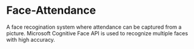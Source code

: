 # Face-Attendance
   A face recogination system where attendance can be captured from a picture. Microsoft Cognitive Face API is used to recognize multiple faces with high accuracy. 
